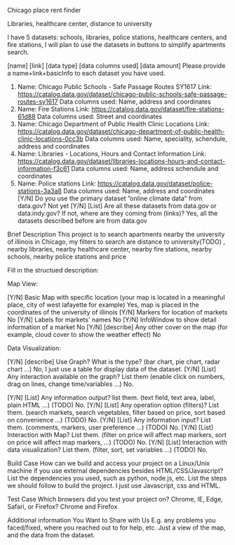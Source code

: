 Chicago place rent finder

Libraries, healthcare center, distance to university

I have 5 datasets: schools, libraries, police stations, healthcare centers, and fire stations, I will plan to use the datasets in
buttons to simplify apartments search.

[name] [link] [data type] [data columns used] [data amount] Please provide a name+link+basicInfo to each dataset you have used.
1) Name: Chicago Public Schools - Safe Passage Routes SY1617
Link: https://catalog.data.gov/dataset/chicago-public-schools-safe-passage-routes-sy1617
Data columns used: Name, address and coordinates
2) Name: Fire Stations
Link: https://catalog.data.gov/dataset/fire-stations-61d88
Data columns used: Street and coordinates
3) Name: Chicago Department of Public Health Clinic Locations
Link: https://catalog.data.gov/dataset/chicago-department-of-public-health-clinic-locations-0cc3b
Data columns used: Name, speciality, schendule, address and coordinates
4) Name: Libraries - Locations, Hours and Contact Information
Link: https://catalog.data.gov/dataset/libraries-locations-hours-and-contact-information-f3c61
Data columns used: Name, address schendule and coordinates
5) Name: Police stations
Link: https://catalog.data.gov/dataset/police-stations-3a3a8
Data columns used: Name, address and coordinates
[Y/N] Do you use the primary dataset ”online climate data” from data.gov?
Not yet
[Y/N] [List] Are all these datasets from data.gov or data.indy.gov? If not, where are they coming from (links)?
Yes, all the datasets described before are from data.gov

Brief Description
This project is to search apartments nearby the university of illinois in Chicago, my filters to search are distance to university(TODO)
, nearby libraries, nearby healthcare center, nearby fire stations, nearby schools, nearby police stations and price

Fill in the structued description:

Map View:

[Y/N] Basic Map with specific location (your map is located in a meaningful place, city of west lafayette for example)
Yes, map is placed in the coordinates of the university of illinois
[Y/N] Markers for location of markets
No
[Y/N] Labels for markets' names
No
[Y/N] InfoWindow to show detail information of a market
No
[Y/N] [describe] Any other cover on the map (for example, cloud cover to show the weather effect)
No

Data Visualization:

[Y/N] [describe] Use Graph? What is the type? (bar chart, pie chart, radar chart ...)
No, I just use a table for display data of the dataset.
[Y/N] [List] Any interaction available on the graph? List them (enable click on numbers, drag on lines, change time/variables ...)
No.

[Y/N] [List] Any information output? list them. (text field, text area, label, plain HTML ...) (TODO)
No.
[Y/N] [List] Any operation option (filters)? List them. (search markets, search vegetables, filter based on price, sort based on convenience ...) (TODO)
No.
[Y/N] [List] Any information input? List them. (comments, markers, user preference ...) (TODO)
No.
[Y/N] [List] Interaction with Map? List them. (filter on price will affect map markers, sort on price will affect map markers, ...) (TODO)
No.
[Y/N] [List] Interaction with data visualization? List them. (filter, sort, set variables ...) (TODO)
No.

Build Case How can we build and access your project on a Linux/Unix machine if you use external dependencies besides HTML/CSS/Javascript? List the dependencies you used, such as python, node.js, etc. List the steps we should follow to build the project.
I just use Javascript, css and HTML.

Test Case Which browsers did you test your project on? Chrome, IE, Edge, Safari, or Firefox?
Chrome and Firefox

Additional information You Want to Share with Us E.g. any problems you faced/fixed, where you reached out to for help, etc.
Just a view of the map, and the data from the dataset.
